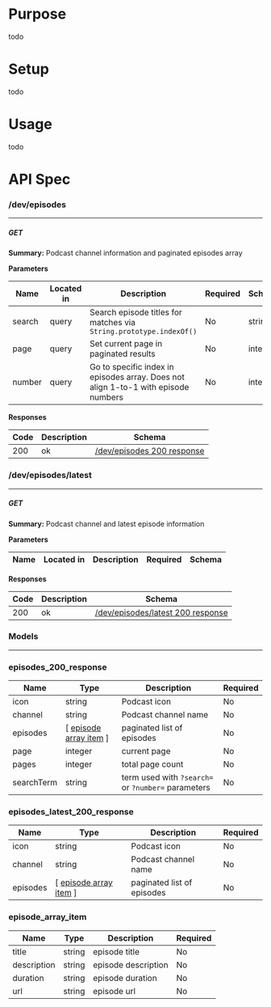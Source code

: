 # Purpose
todo

# Setup
todo

# Usage
todo

# API Spec

### /dev/episodes
---
##### ***GET***
**Summary:** Podcast channel information and paginated episodes array

**Parameters**

| Name | Located in | Description | Required | Schema |
| ---- | ---------- | ----------- | -------- | ---- |
| search | query | Search episode titles for matches via `String.prototype.indexOf()` | No | string |
| page | query | Set current page in paginated results | No | integer |
| number | query | Go to specific index in episodes array. Does not align 1-to-1 with episode numbers | No | integer |

**Responses**

| Code | Description | Schema |
| ---- | ----------- | ------ |
| 200 | ok | [/dev/episodes 200 response](#episodes_200_response) |

### /dev/episodes/latest
---
##### ***GET***
**Summary:** Podcast channel and latest episode information

**Parameters**

| Name | Located in | Description | Required | Schema |
| ---- | ---------- | ----------- | -------- | ---- |

**Responses**

| Code | Description | Schema |
| ---- | ----------- | ------ |
| 200 | ok | [/dev/episodes/latest 200 response](#episodes_latest_200_response) |

### Models
---

### episodes_200_response

| Name | Type | Description | Required |
| ---- | ---- | ----------- | -------- |
| icon | string | Podcast icon | No |
| channel | string | Podcast channel name | No |
| episodes | [ [episode array item](#episode_array_item) ] | paginated list of episodes | No |
| page | integer | current page | No |
| pages | integer | total page count | No |
| searchTerm | string | term used with `?search=` or `?number=` parameters | No |

### episodes_latest_200_response

| Name | Type | Description | Required |
| ---- | ---- | ----------- | -------- |
| icon | string | Podcast icon | No |
| channel | string | Podcast channel name | No |
| episodes | [ [episode array item](#episode_array_item) ] | paginated list of episodes | No |

### episode_array_item

| Name | Type | Description | Required |
| ---- | ---- | ----------- | -------- |
| title | string | episode title | No |
| description | string | episode description | No |
| duration | string | episode duration | No |
| url | string | episode url | No |
